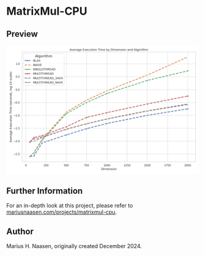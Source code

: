 # MatrixMul-CPU

## Preview
<img src="benchmark/plots/execution_time_plot.png" alt="Alt Text"/>

## Further Information

For an in-depth look at this project, please refer to [mariusnaasen.com/projects/matrixmul-cpu](https://mariusnaasen.com/projects/matrixmul-cpu).

## Author
Marius H. Naasen, originally created December 2024.
